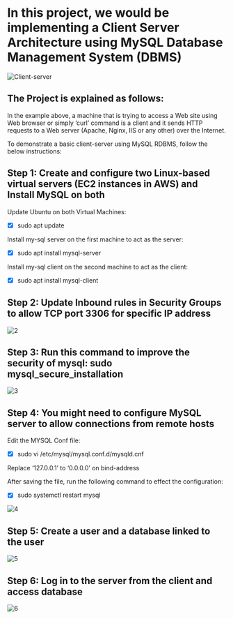 <h1> In this project, we would be implementing a Client Server Architecture using MySQL Database Management System (DBMS)</h1>

![Client-server](https://user-images.githubusercontent.com/10243139/124310749-90f32b00-db64-11eb-9c2b-3fbcc5e18312.png)

<h2> The Project is explained as follows: </h2>

<p>In the example above, a machine that is trying to access a Web site using Web browser or simply ‘curl’ command is a client and it sends HTTP requests to a Web server (Apache, Nginx, IIS or any other) over the Internet.</p>

<p>To demonstrate a basic client-server using MySQL RDBMS, follow the below instructions:</p>

<h2>Step 1: Create and configure two Linux-based virtual servers (EC2 instances in AWS) and Install MySQL on both</h2>

<p>Update Ubuntu on both Virtual Machines:</p>

- [x] sudo apt update

<p>Install my-sql server on the first machine to act as the server:</p>

- [x] sudo apt install mysql-server

<p>Install my-sql client on the second machine to act as the client:</p>

- [x] sudo apt install mysql-client

<h2>Step 2: Update Inbound rules in Security Groups to allow TCP port 3306 for specific IP address</h2>

![2](https://user-images.githubusercontent.com/10243139/124318458-98203600-db70-11eb-9f11-60ce1a4f8736.jpg)

<h2>Step 3: Run this command to improve the security of mysql: sudo mysql_secure_installation</h2>

![3](https://user-images.githubusercontent.com/10243139/124318520-ac643300-db70-11eb-908f-23760b28124e.jpg)

<h2>Step 4: You might need to configure MySQL server to allow connections from remote hosts</h2>

<p> Edit the MYSQL Conf file:
  
- [x] sudo vi /etc/mysql/mysql.conf.d/mysqld.cnf 

<p>Replace ‘127.0.0.1’ to ‘0.0.0.0’ on bind-address</p>
	
<p>After saving the file, run the following command to effect the configuration:</p>
	
- [x] sudo systemctl restart mysql

![4](https://user-images.githubusercontent.com/10243139/124318853-357b6a00-db71-11eb-885c-b501362635f0.jpg)

<h2>Step 5: Create a user and a database linked to the user</h2>

![5](https://user-images.githubusercontent.com/10243139/124318870-3d3b0e80-db71-11eb-9503-72b94fba2ecc.jpg)

<h2>Step 6: Log in to the server from the client and access database</h2>

![6](https://user-images.githubusercontent.com/10243139/124318915-504dde80-db71-11eb-852e-ef3e744eb9a9.jpg)


